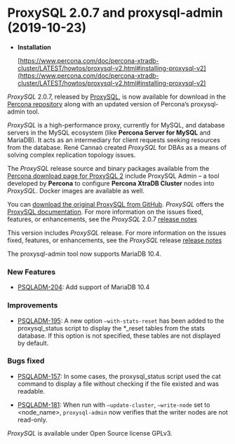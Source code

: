 # ProxySQL 2.0.7 and proxysql-admin (2019-10-23)

* **Installation**

    [https://www.percona.com/doc/percona-xtradb-cluster/LATEST/howtos/proxysql-v2.html#installing-proxysql-v2](https://www.percona.com/doc/percona-xtradb-cluster/LATEST/howtos/proxysql-v2.html#installing-proxysql-v2)

*ProxySQL* 2.0.7, released by [ProxySQL](https://www.proxysql.com/), is now available for download in the [Percona repository](https://www.percona.com/software/percona-software-repositories-for-mysql) along with an updated version of Percona’s proxysql-admin tool.

*ProxySQL* is a high-performance proxy, currently for MySQL, and database servers in the MySQL ecosystem (like **Percona Server for MySQL** and MariaDB). It acts as an intermediary for client requests seeking resources from the database. René Cannaò created *ProxySQL* for DBAs as a means of solving complex replication topology issues.

The *ProxySQL* release source and binary packages available from the [Percona download page for ProxySQL 2](https://www.percona.com/downloads/proxysql2/) include ProxySQL Admin – a tool developed by
**Percona** to configure **Percona XtraDB Cluster** nodes into *ProxySQL*. Docker images are available as well.

You can [download the original ProxySQL from
GitHub](https://github.com/sysown/proxysql/releases). *ProxySQL* offers the [ProxySQL documentation](https://proxysql.com/documentation/). For more information on the issues fixed, features, or enhancements, see the *ProxySQL* 2.0.7 [release notes](https://github.com/sysown/proxysql/releases/tag/v2.0.17)

This version includes *ProxySQL* release. For more information on the issues fixed, features, or enhancements, see the *ProxySQL* release [release notes](https://github.com/sysown/proxysql/releases/tag/v2.0.17)

The proxysql-admin tool now supports MariaDB 10.4.

### New Features

* [PSQLADM-204](https://jira.percona.com/browse/PSQLADM-204): Add support of MariaDB 10.4

### Improvements

* [PSQLADM-195](https://jira.percona.com/browse/PSQLADM-195): A new option `–with-stats-reset` has been added to the proxysql_status script to display the \*_reset tables from the stats database. If this option is not specified, these tables are not displayed by default.

### Bugs fixed

* [PSQLADM-157](https://jira.percona.com/browse/PSQLADM-157): In some cases, the proxysql_status script used the cat command to display a file without checking if the file existed and was readable.

* [PSQLADM-181](https://jira.percona.com/browse/PSQLADM-181): When run with `–update-cluster`, `–write-node` set to <node_name>, `proxysql-admin` now verifies that the writer nodes are not read-only.

*ProxySQL* is available under Open Source license GPLv3.